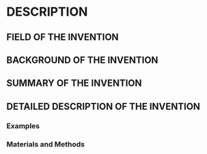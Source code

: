 # DESCRIPTION

## FIELD OF THE INVENTION

## BACKGROUND OF THE INVENTION

## SUMMARY OF THE INVENTION

## DETAILED DESCRIPTION OF THE INVENTION

### Examples

### Materials and Methods


